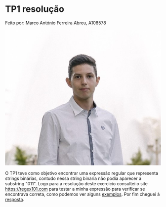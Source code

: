 # TP1 resolução
Feito por:
Marco António Ferreira Abreu, A108578

![image_alt](https://github.com/MarcoAbreu11/PLC2025/blob/main/Imagem/minha_imagem.jpg?raw=true)

O TP1 teve como objetivo encontrar uma expressão regular que representa strings binárias, contudo nessa string binaria não podia aparecer a substring "011".
Logo para a resolução deste exercicio consultei o site https://regex101.com para testar a minha expressão para verificar se encontrava correta, como podemos ver
alguns [exemplos](TPC1_print.png). Por fim cheguei á [resposta](TPC1_resolucao.txt).

